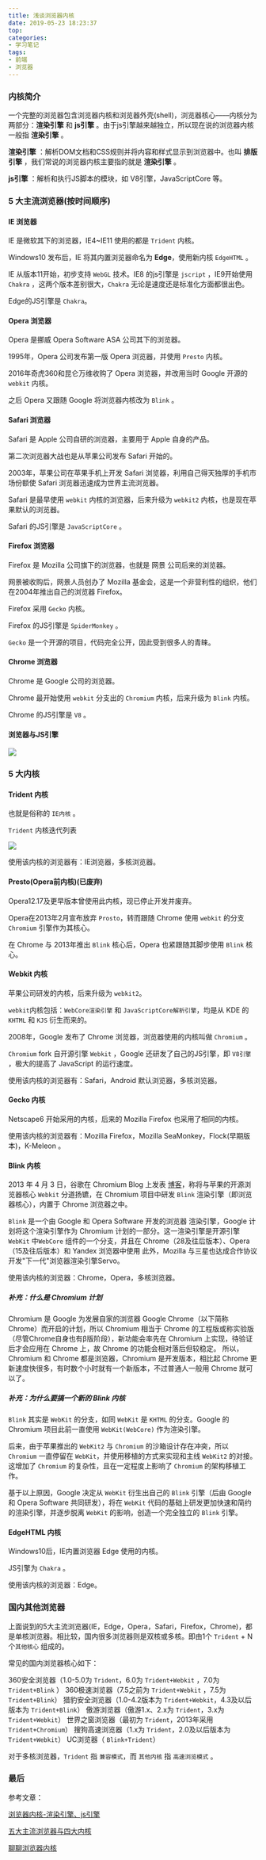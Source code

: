 ```yaml
---
title: 浅谈浏览器内核
date: 2019-05-23 18:23:37
top:
categories:
- 学习笔记
tags:
- 前端
- 浏览器
---
```


### 内核简介

一个完整的浏览器包含浏览器内核和浏览器外壳(shell)，浏览器核心––––内核分为两部分：**渲染引擎** 和 **js引擎** 。由于js引擎越来越独立，所以现在说的浏览器内核一般指 **渲染引擎** 。

**渲染引擎** ：解析DOM文档和CSS规则并将内容和样式显示到浏览器中。也叫 **排版引擎** ，我们常说的浏览器内核主要指的就是 **渲染引擎** 。

**js引擎** ：解析和执行JS脚本的模块，如 V8引擎，JavaScriptCore 等。

<!--more-->

### 5 大主流浏览器(按时间顺序)

#### IE 浏览器

IE 是微软其下的浏览器，IE4~IE11 使用的都是 `Trident` 内核。

Windows10 发布后，IE 将其内置浏览器命名为 **Edge**，使用新内核 `EdgeHTML` 。

IE 从版本11开始，初步支持 `WebGL` 技术。IE8 的js引擎是 `jscript` ，IE9开始使用 `Chakra` ，这两个版本差别很大，`Chakra` 无论是速度还是标准化方面都很出色。

Edge的JS引擎是 `Chakra`。

#### Opera 浏览器

Opera 是挪威 Opera Software ASA 公司其下的浏览器。

1995年，Opera 公司发布第一版 Opera 浏览器，并使用 `Presto` 内核。

2016年奇虎360和昆仑万维收购了 Opera 浏览器，并改用当时 Google 开源的 `webkit` 内核。

之后 Opera 又跟随 Google 将浏览器内核改为 `Blink` 。

#### Safari 浏览器

Safari 是 Apple 公司自研的浏览器，主要用于 Apple 自身的产品。

第二次浏览器大战也是从苹果公司发布 Safari 开始的。

2003年，苹果公司在苹果手机上开发 Safari 浏览器，利用自己得天独厚的手机市场份额使 Safari 浏览器迅速成为世界主流浏览器。

Safari 是最早使用 `webkit` 内核的浏览器，后来升级为 `webkit2` 内核，也是现在苹果默认的浏览器。

Safari 的JS引擎是 `JavaScriptCore` 。

#### Firefox 浏览器

Firefox 是 Mozilla 公司旗下的浏览器，也就是 网景 公司后来的浏览器。

网景被收购后，网景人员创办了 Mozilla 基金会，这是一个非营利性的组织，他们在2004年推出自己的浏览器 Firefox。

Firefox 采用 `Gecko` 内核。

Firefox 的JS引擎是 `SpiderMonkey` 。

`Gecko` 是一个开源的项目，代码完全公开，因此受到很多人的青睐。

#### Chrome 浏览器

Chrome 是 Google 公司的浏览器。

Chrome 最开始使用 `webkit` 分支出的 `Chromium` 内核，后来升级为 `Blink` 内核。

Chrome 的JS引擎是 `V8` 。

#### 浏览器与JS引擎

![](/images/bk-2.jpg)

### 5 大内核

#### Trident 内核

也就是俗称的 `IE内核` 。

`Trident` 内核迭代列表

![](/images/bk-1.jpg)

使用该内核的浏览器有：IE浏览器，多核浏览器。

#### Presto(Opera前内核)(已废弃)

Opera12.17及更早版本曾使用此内核，现已停止开发并废弃。

Opera在2013年2月宣布放弃 `Prosto`，转而跟随 Chrome 使用 `webkit` 的分支 `Chromium` 引擎作为其核心。

在 Chrome 与 2013年推出 `Blink` 核心后，Opera 也紧跟随其脚步使用 `Blink` 核心。

#### Webkit 内核

苹果公司研发的内核，后来升级为 `webkit2`。

`webkit`内核包括：`WebCore渲染引擎` 和 `JavaScriptCore解析引擎`，均是从 KDE 的 `KHTML` 和 `KJS` 衍生而来的。

2008年，Google 发布了 Chrome 浏览器，浏览器使用的内核叫做 `Chromium` 。

`Chromium` fork 自开源引擎 `Webkit` ，Google 还研发了自己的JS引擎，即 `V8引擎` ，极大的提高了 JavaScript 的运行速度。

使用该内核的浏览器有：Safari，Android 默认浏览器，多核浏览器。

#### Gecko 内核

Netscape6 开始采用的内核，后来的 Mozilla Firefox 也采用了相同的内核。

使用该内核的浏览器有：Mozilla Firefox，Mozilla SeaMonkey，Flock(早期版本)，K-Meleon 。

#### Blink 内核

2013 年 4 月 3 日，谷歌在 Chromium Blog 上发表 [博客](http://blog.chromium.org/2013/04/blink-rendering-engine-for-chromium.html)，称将与苹果的开源浏览器核心 `Webkit` 分道扬镳，在 Chromium 项目中研发 `Blink` 渲染引擎（即浏览器核心），内置于 Chrome 浏览器之中。

`Blink` 是一个由 Google 和 Opera Software 开发的浏览器 渲染引擎，Google 计划将这个渲染引擎作为 Chromium 计划的一部分。这一渲染引擎是开源引擎 `WebKit` 中`WebCore` 组件的一个分支，并且在 Chrome（28及往后版本）、Opera（15及往后版本）和 Yandex 浏览器中使用
此外，Mozilla 与三星也达成合作协议开发"下一代"浏览器渲染引擎Servo。

使用该内核的浏览器：Chrome，Opera，多核浏览器。

##### 补充：什么是 Chromium 计划

Chromium 是 Google 为发展自家的浏览器 Google Chrome（以下简称Chrome）而开启的计划，所以 Chromium 相当于 Chrome 的工程版或称实验版（尽管Chrome自身也有β版阶段），新功能会率先在 Chromium 上实现，待验证后才会应用在 Chrome 上，故 Chrome 的功能会相对落后但较稳定。
所以，Chromium 和 Chrome 都是浏览器，Chromium 是开发版本，相比起 Chrome 更新速度快很多，有时数个小时就有一个新版本，不过普通人一般用 Chrome 就可以了。

##### 补充：为什么要搞一个新的 Blink 内核

`Blink` 其实是 `WebKit` 的分支，如同 `WebKit` 是 `KHTML` 的分支。Google 的 Chromium 项目此前一直使用 `WebKit(WebCore)` 作为渲染引擎。

后来，由于苹果推出的 `WebKit2` 与 `Chromium` 的沙箱设计存在冲突，所以 `Chromium` 一直停留在 `WebKit`，并使用移植的方式来实现和主线 `WebKit2` 的对接。这增加了 `Chromium` 的复杂性，且在一定程度上影响了 `Chromium` 的架构移植工作。

基于以上原因，Google 决定从 `WebKit` 衍生出自己的 `Blink` 引擎（后由 Google 和 Opera Software 共同研发），将在 `WebKit` 代码的基础上研发更加快速和简约的渲染引擎，并逐步脱离 `WebKit` 的影响，创造一个完全独立的 `Blink` 引擎。

#### EdgeHTML 内核

Windows10后，IE内置浏览器 Edge 使用的内核。

JS引擎为 `Chakra` 。

使用该内核的浏览器：Edge。

### 国内其他浏览器

上面说到的5大主流浏览器(IE，Edge，Opera，Safari，Firefox，Chrome)，都是单核浏览器。相比较，国内很多浏览器则是双核或多核。即由1个 `Trident` + N个`其他核心` 组成的。

常见的国内浏览器核心如下：

360安全浏览器（1.0-5.0为 `Trident`，6.0为 `Trident+Webkit` ，7.0为 `Trident+Blink` ）
360极速浏览器（7.5之前为 `Trident+Webkit` ，7.5为 `Trident+Blink`）
猎豹安全浏览器（1.0-4.2版本为 `Trident+Webkit`，4.3及以后版本为 `Trident+Blink`）
傲游浏览器（傲游1.x、2.x为 `Trident`，3.x为 `Trident+Webkit`）
世界之窗浏览器（最初为 `Trident`，2013年采用 `Trident+Chromium`）
搜狗高速浏览器（1.x为 `Trident`，2.0及以后版本为 `Trident+Webkit`）
UC浏览器（ `Blink+Trident`）

对于多核浏览器，`Trident` 指 `兼容模式`，而 `其他内核` 指 `高速浏览模式` 。

### 最后

参考文章：

[浏览器内核-渲染引擎、js引擎](https://blog.csdn.net/BonJean/article/details/78453547)

[五大主流浏览器与四大内核](https://blog.csdn.net/yuyanjing123456789/article/details/78689595)

[聊聊浏览器内核](https://segmentfault.com/a/1190000011064695)

